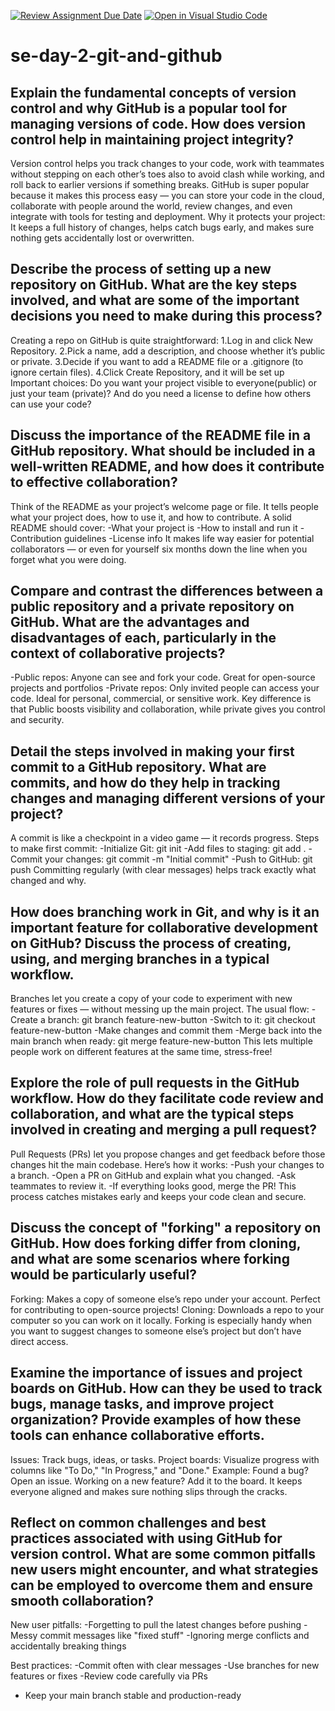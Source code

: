 [![Review Assignment Due Date](https://classroom.github.com/assets/deadline-readme-button-22041afd0340ce965d47ae6ef1cefeee28c7c493a6346c4f15d667ab976d596c.svg)](https://classroom.github.com/a/8wgCKhpZ)
[![Open in Visual Studio Code](https://classroom.github.com/assets/open-in-vscode-2e0aaae1b6195c2367325f4f02e2d04e9abb55f0b24a779b69b11b9e10269abc.svg)](https://classroom.github.com/online_ide?assignment_repo_id=18455240&assignment_repo_type=AssignmentRepo)
# se-day-2-git-and-github
## Explain the fundamental concepts of version control and why GitHub is a popular tool for managing versions of code. How does version control help in maintaining project integrity?
Version control helps you track changes to your code, work with teammates without stepping on each other’s toes also to avoid clash while working, and roll back to earlier versions if something breaks.
GitHub is super popular because it makes this process easy — you can store your code in the cloud, collaborate with people around the world, review changes, and even integrate with tools for testing and deployment.
Why it protects your project: It keeps a full history of changes, helps catch bugs early, and makes sure nothing gets accidentally lost or overwritten.

## Describe the process of setting up a new repository on GitHub. What are the key steps involved, and what are some of the important decisions you need to make during this process?
Creating a repo on GitHub is quite straightforward:
1.Log in and click New Repository.
2.Pick a name, add a description, and choose whether it’s public or private.
3.Decide if you want to add a README file or a .gitignore (to ignore certain files).
4.Click Create Repository, and it will be set up
Important choices: Do you want your project visible to everyone(public) or just your team (private)? And do you need a license to define how others can use your code?

## Discuss the importance of the README file in a GitHub repository. What should be included in a well-written README, and how does it contribute to effective collaboration?
Think of the README as your project’s welcome page or file. It tells people what your project does, how to use it, and how to contribute.
A solid README should cover:
-What your project is
-How to install and run it
-Contribution guidelines
-License info
It makes life way easier for potential collaborators — or even for yourself six months down the line when you forget what you were doing.

## Compare and contrast the differences between a public repository and a private repository on GitHub. What are the advantages and disadvantages of each, particularly in the context of collaborative projects?
-Public repos: Anyone can see and fork your code. Great for open-source projects and portfolios
-Private repos: Only invited people can access your code. Ideal for personal, commercial, or sensitive work.
Key difference is that Public boosts visibility and collaboration, while private gives you control and security.


## Detail the steps involved in making your first commit to a GitHub repository. What are commits, and how do they help in tracking changes and managing different versions of your project?
A commit is like a checkpoint in a video game — it records progress.
Steps to make first commit:
-Initialize Git: git init
-Add files to staging: git add .
-Commit your changes: git commit -m "Initial commit"
-Push to GitHub: git push
Committing regularly (with clear messages) helps track exactly what changed and why.

## How does branching work in Git, and why is it an important feature for collaborative development on GitHub? Discuss the process of creating, using, and merging branches in a typical workflow.
Branches let you create a copy of your code to experiment with new features or fixes — without messing up the main project.
The usual flow:
-Create a branch: git branch feature-new-button
-Switch to it: git checkout feature-new-button
-Make changes and commit them
-Merge back into the main branch when ready: git merge feature-new-button
This lets multiple people work on different features at the same time, stress-free!



## Explore the role of pull requests in the GitHub workflow. How do they facilitate code review and collaboration, and what are the typical steps involved in creating and merging a pull request?
Pull Requests (PRs) let you propose changes and get feedback before those changes hit the main codebase.
Here’s how it works:
-Push your changes to a branch.
-Open a PR on GitHub and explain what you changed.
-Ask teammates to review it.
-If everything looks good, merge the PR!
This process catches mistakes early and keeps your code clean and secure.

## Discuss the concept of "forking" a repository on GitHub. How does forking differ from cloning, and what are some scenarios where forking would be particularly useful?
Forking: Makes a copy of someone else’s repo under your account. Perfect for contributing to open-source projects!
Cloning: Downloads a repo to your computer so you can work on it locally.
Forking is especially handy when you want to suggest changes to someone else’s project but don’t have direct access.

## Examine the importance of issues and project boards on GitHub. How can they be used to track bugs, manage tasks, and improve project organization? Provide examples of how these tools can enhance collaborative efforts.
Issues: Track bugs, ideas, or tasks.
Project boards: Visualize progress with columns like "To Do," "In Progress," and "Done."
Example: Found a bug? Open an issue. Working on a new feature? Add it to the board. It keeps everyone aligned and makes sure nothing slips through the cracks.

## Reflect on common challenges and best practices associated with using GitHub for version control. What are some common pitfalls new users might encounter, and what strategies can be employed to overcome them and ensure smooth collaboration?
New user pitfalls:
-Forgetting to pull the latest changes before pushing
-Messy commit messages like "fixed stuff"
-Ignoring merge conflicts and accidentally breaking things

Best practices:
-Commit often with clear messages
-Use branches for new features or fixes
-Review code carefully via PRs
- Keep your main branch stable and production-ready



